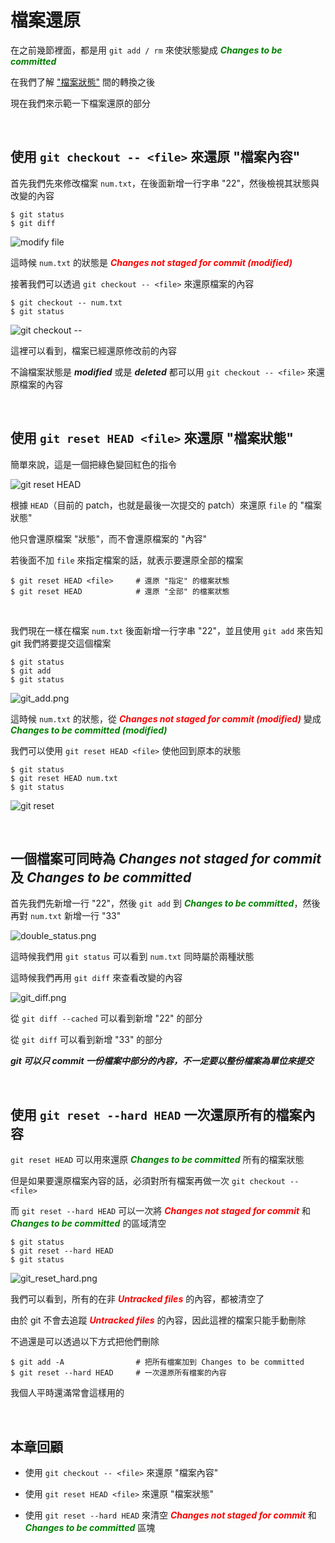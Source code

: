 # 檔案還原

在之前幾節裡面，都是用 `git add / rm` 來使狀態變成 ___<span style="color: green">Changes to be committed</span>___

在我們了解 ["檔案狀態"](file_status.md) 間的轉換之後

現在我們來示範一下檔案還原的部分

<br>

## 使用 `git checkout -- <file>` 來還原 "檔案內容"

首先我們先來修改檔案 `num.txt`，在後面新增一行字串 "22"，然後檢視其狀態與改變的內容

    $ git status
    $ git diff

![modify file](recover_files/modify_file.png)

這時候 `num.txt` 的狀態是 ___<span style="color: red">Changes not staged for commit (modified)</span>___

接著我們可以透過 `git checkout -- <file>` 來還原檔案的內容

    $ git checkout -- num.txt
    $ git status

![git checkout --](recover_files/git_checkout_--.png)

這裡可以看到，檔案已經還原修改前的內容

不論檔案狀態是 ___modified___ 或是 ___deleted___ 都可以用 `git checkout -- <file>` 來還原檔案的內容

<br>

## 使用 `git reset HEAD <file>` 來還原 "檔案狀態"

簡單來說，這是一個把綠色變回紅色的指令

![git reset HEAD <file>](file_status/changes_to_be_committed.jpg)

根據 `HEAD`（目前的 patch，也就是最後一次提交的 patch）來還原 `file` 的 "檔案狀態"

他只會還原檔案 "狀態"，而不會還原檔案的 "內容"

若後面不加 `file` 來指定檔案的話，就表示要還原全部的檔案

    $ git reset HEAD <file>     # 還原 "指定" 的檔案狀態
    $ git reset HEAD            # 還原 "全部" 的檔案狀態

<br>

我們現在一樣在檔案 `num.txt` 後面新增一行字串 "22"，並且使用 `git add` 來告知 git 我們將要提交這個檔案

    $ git status
    $ git add
    $ git status

![git_add.png](recover_files/git_add.png)

這時候 `num.txt` 的狀態，從 ___<span style="color: red">Changes not staged for commit (modified)</span>___ 變成 ___<span style="color: green">Changes to be committed (modified)</span>___

我們可以使用 `git reset HEAD <file>` 使他回到原本的狀態

    $ git status
    $ git reset HEAD num.txt
    $ git status

![git reset](recover_files/git_reset.png)

<br>

## 一個檔案可同時為 _Changes not staged for commit_ 及 _Changes to be committed_

首先我們先新增一行 "22"，然後 `git add` 到 ___<span style="color: green">Changes to be committed</span>___，然後再對 `num.txt` 新增一行 "33"

![double_status.png](recover_files/double_status.png)

這時候我們用 `git status` 可以看到 `num.txt` 同時屬於兩種狀態

這時候我們再用 `git diff` 來查看改變的內容

![git_diff.png](recover_files/git_diff.png)

從 `git diff --cached` 可以看到新增 "22" 的部分

從 `git diff` 可以看到新增 "33" 的部分

___git 可以只 commit 一份檔案中部分的內容，不一定要以整份檔案為單位來提交___

<br>

## 使用 `git reset --hard HEAD` 一次還原所有的檔案內容

`git reset HEAD` 可以用來還原 ___<span style="color: green">Changes to be committed</span>___ 所有的檔案狀態

但是如果要還原檔案內容的話，必須對所有檔案再做一次 `git checkout -- <file>`

而 `git reset --hard HEAD` 可以一次將 ___<span style="color: red">Changes not staged for commit</span>___ 和 ___<span style="color: green">Changes to be committed</span>___ 的區域清空

    $ git status
    $ git reset --hard HEAD
    $ git status

![git_reset_hard.png](recover_files/git_reset_hard.png)

我們可以看到，所有的在非 ___<span style="color: red">Untracked files</span>___ 的內容，都被清空了

由於 git 不會去追蹤 ___<span style="color: red">Untracked files</span>___ 的內容，因此這裡的檔案只能手動刪除

不過還是可以透過以下方式把他們刪除

    $ git add -A                # 把所有檔案加到 Changes to be committed
    $ git reset --hard HEAD     # 一次還原所有檔案的內容

我個人平時還滿常會這樣用的

<br>

 ## 本章回顧

 * 使用 `git checkout -- <file>` 來還原 "檔案內容"

 * 使用 `git reset HEAD <file>` 來還原 "檔案狀態"

 * 使用 `git reset --hard HEAD` 來清空 ___<span style="color: red">Changes not staged for commit</span>___ 和 ___<span style="color: green">Changes to be committed</span>___ 區塊
